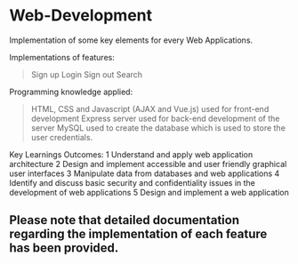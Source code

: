 # Web-Development
Implementation of some key elements for every Web Applications.

Implementations of features:
> Sign up
> Login
> Sign out
> Search

Programming knowledge applied:
> HTML, CSS and Javascript (AJAX and Vue.js) used for front-end development
> Express server used for back-end development of the server
> MySQL used to create the database which is used to store the user credentials.

Key Learnings Outcomes:
1	Understand and apply web application architecture
2	Design and implement accessible and user friendly graphical user interfaces
3	Manipulate data from databases and web applications
4	Identify and discuss basic security and confidentiality issues in the development of web applications
5	Design and implement a web application

## Please note that detailed documentation regarding the implementation of each feature has been provided.

